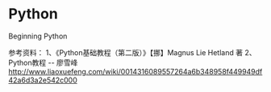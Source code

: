 # Python
Beginning Python

参考资料：
1、《Python基础教程（第二版）》【挪】Magnus Lie Hetland 著
2、Python教程 -- 廖雪峰 http://www.liaoxuefeng.com/wiki/0014316089557264a6b348958f449949df42a6d3a2e542c000
